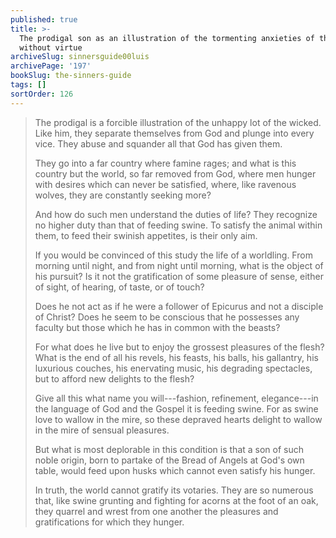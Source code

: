 ```yaml
---
published: true
title: >-
  The prodigal son as an illustration of the tormenting anxieties of those
  without virtue
archiveSlug: sinnersguide00luis
archivePage: '197'
bookSlug: the-sinners-guide
tags: []
sortOrder: 126
---
```


> The prodigal is a forcible illustration of the unhappy lot of the wicked. Like him, they separate themselves from God and plunge into every vice. They abuse and squander all that God has given them.
>
> They go into a far country where famine rages; and what is this country but the world, so far removed from God, where men hunger with desires which can never be satisfied, where, like ravenous wolves, they are constantly seeking more?
>
> And how do such men understand the duties of life? They recognize no higher duty than that of feeding swine. To satisfy the animal within them, to feed their swinish appetites, is their only aim.
>
> If you would be convinced of this study the life of a worldling. From morning until night, and from night until morning, what is the object of his pursuit? Is it not the gratification of some pleasure of sense, either of sight, of hearing, of taste, or of touch?
>
> Does he not act as if he were a follower of Epicurus and not a disciple of Christ? Does he seem to be conscious that he possesses any faculty but those which he has in common with the beasts?
>
> For what does he live but to enjoy the grossest pleasures of the flesh? What is the end of all his revels, his feasts, his balls, his gallantry, his luxurious couches, his enervating music, his degrading spectacles, but to afford new delights to the flesh?
>
> Give all this what name you will---fashion, refinement, elegance---in the language of God and the Gospel it is feeding swine. For as swine love to wallow in the mire, so these depraved hearts delight to wallow in the mire of sensual pleasures.
>
> But what is most deplorable in this condition is that a son of such noble origin, born to partake of the Bread of Angels at God's own table, would feed upon husks which cannot even satisfy his hunger.
>
> In truth, the world cannot gratify its votaries. They are so numerous that, like swine grunting and fighting for acorns at the foot of an oak, they quarrel and wrest from one another the pleasures and gratifications for which they hunger.
